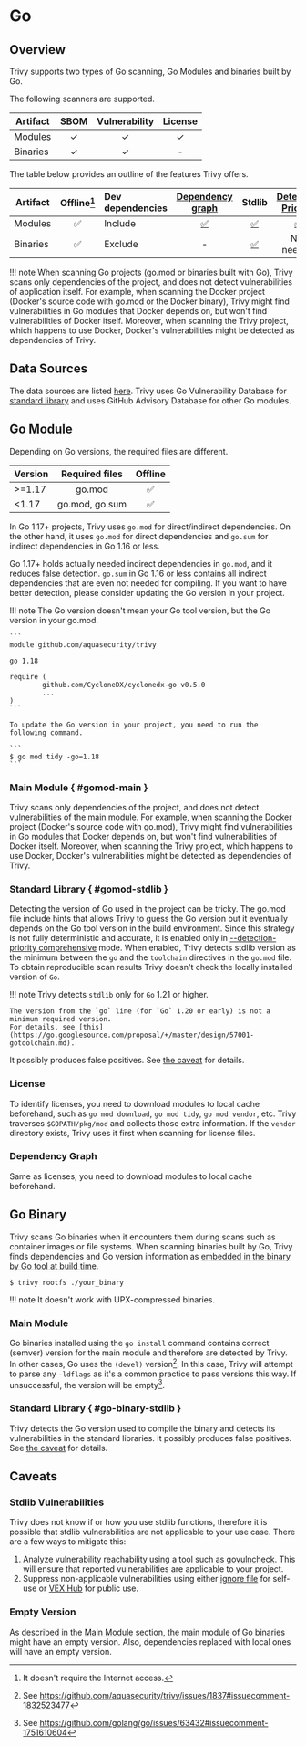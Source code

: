 # Go

## Overview
Trivy supports two types of Go scanning, Go Modules and binaries built by Go.

The following scanners are supported.

| Artifact | SBOM | Vulnerability |    License    |
|----------|:----:|:-------------:|:-------------:|
| Modules  |  ✓   |       ✓       | [✓](#license) |
| Binaries |  ✓   |       ✓       |       -       |

The table below provides an outline of the features Trivy offers.

| Artifact | Offline[^1] | Dev dependencies | [Dependency graph][dependency-graph] |         Stdlib         | [Detection Priority][detection-priority] |
|----------|:-----------:|:-----------------|:------------------------------------:|:----------------------:|:----------------------------------------:|
| Modules  |      ✅      | Include          |        [✅](#dependency-graph)        |   [✅](#gomod-stdlib)   |            [✅](#gomod-stdlib)            |
| Binaries |      ✅      | Exclude          |                  -                   | [✅](#go-binary-stdlib) |                Not needed                |

!!! note
    When scanning Go projects (go.mod or binaries built with Go), Trivy scans only dependencies of the project, and does not detect vulnerabilities of application itself. 
    For example, when scanning the Docker project (Docker's source code with go.mod or the Docker binary), Trivy might find vulnerabilities in Go modules that Docker depends on, but won't find vulnerabilities of Docker itself. Moreover, when scanning the Trivy project, which happens to use Docker, Docker's vulnerabilities might be detected as dependencies of Trivy.

## Data Sources
The data sources are listed [here](../../scanner/vulnerability.md#langpkg-data-sources).
Trivy uses Go Vulnerability Database for [standard library](https://pkg.go.dev/std) and uses GitHub Advisory Database for other Go modules.

## Go Module
Depending on Go versions, the required files are different.

| Version | Required files | Offline |
| ------- | :------------: | :-----: |
| \>=1.17 |     go.mod     |    ✅    |
| <1.17   | go.mod, go.sum |    ✅    |

In Go 1.17+ projects, Trivy uses `go.mod` for direct/indirect dependencies.
On the other hand, it uses `go.mod` for direct dependencies and `go.sum` for indirect dependencies in Go 1.16 or less.

Go 1.17+ holds actually needed indirect dependencies in `go.mod`, and it reduces false detection.
`go.sum` in Go 1.16 or less contains all indirect dependencies that are even not needed for compiling.
If you want to have better detection, please consider updating the Go version in your project.

!!! note
    The Go version doesn't mean your Go tool version, but the Go version in your go.mod.

    ```
    module github.com/aquasecurity/trivy
    
    go 1.18
    
    require (
            github.com/CycloneDX/cyclonedx-go v0.5.0
            ...
    )
    ```

    To update the Go version in your project, you need to run the following command.

    ```
    $ go mod tidy -go=1.18
    ```

### Main Module { #gomod-main }
Trivy scans only dependencies of the project, and does not detect vulnerabilities of the main module. 
For example, when scanning the Docker project (Docker's source code with go.mod), Trivy might find vulnerabilities in Go modules that Docker depends on, but won't find vulnerabilities of Docker itself.
Moreover, when scanning the Trivy project, which happens to use Docker, Docker's vulnerabilities might be detected as dependencies of Trivy.

### Standard Library { #gomod-stdlib }
Detecting the version of Go used in the project can be tricky.
The go.mod file include hints that allows Trivy to guess the Go version but it eventually depends on the Go tool version in the build environment.
Since this strategy is not fully deterministic and accurate, it is enabled only in [--detection-priority comprehensive][detection-priority] mode.
When enabled, Trivy detects stdlib version as the minimum between the `go` and the `toolchain` directives in the `go.mod` file.
To obtain reproducible scan results Trivy doesn't check the locally installed version of `Go`.

!!! note
    Trivy detects `stdlib` only for `Go` 1.21 or higher.

    The version from the `go` line (for `Go` 1.20 or early) is not a minimum required version.
    For details, see [this](https://go.googlesource.com/proposal/+/master/design/57001-gotoolchain.md).

It possibly produces false positives.
See [the caveat](#stdlib-vulnerabilities) for details.

### License
To identify licenses, you need to download modules to local cache beforehand, such as `go mod download`, `go mod tidy`, `go mod vendor`, etc.
Trivy traverses `$GOPATH/pkg/mod` and collects those extra information. If the `vendor` directory exists, Trivy uses it first when scanning for license files.

### Dependency Graph
Same as licenses, you need to download modules to local cache beforehand.

## Go Binary
Trivy scans Go binaries when it encounters them during scans such as container images or file systems. 
When scanning binaries built by Go, Trivy finds dependencies and Go version information as [embedded in the binary by Go tool at build time](https://tip.golang.org/doc/go1.18#go-version).

```
$ trivy rootfs ./your_binary
```

!!! note
    It doesn't work with UPX-compressed binaries.

### Main Module
Go binaries installed using the `go install` command contains correct (semver) version for the main module and therefore are detected by Trivy.
In other cases, Go uses the `(devel)` version[^2].
In this case, Trivy will attempt to parse any `-ldflags` as it's a common practice to pass versions this way.
If unsuccessful, the version will be empty[^3].

### Standard Library { #go-binary-stdlib }
Trivy detects the Go version used to compile the binary and detects its vulnerabilities in the standard libraries.
It possibly produces false positives.
See [the caveat](#stdlib-vulnerabilities) for details.

## Caveats

### Stdlib Vulnerabilities
Trivy does not know if or how you use stdlib functions, therefore it is possible that stdlib vulnerabilities are not applicable to your use case.
There are a few ways to mitigate this:

1. Analyze vulnerability reachability using a tool such as [govulncheck](https://pkg.go.dev/golang.org/x/vuln/cmd/govulncheck). This will ensure that reported vulnerabilities are applicable to your project.
2. Suppress non-applicable vulnerabilities using either [ignore file](../../configuration/filtering.md) for self-use or [VEX Hub](../../supply-chain/vex/repo.md) for public use.

### Empty Version
As described in the [Main Module](#gomod-main) section, the main module of Go binaries might have an empty version.
Also, dependencies replaced with local ones will have an empty version.

[^1]: It doesn't require the Internet access.
[^2]: See https://github.com/aquasecurity/trivy/issues/1837#issuecomment-1832523477
[^3]: See https://github.com/golang/go/issues/63432#issuecomment-1751610604

[dependency-graph]: ../../configuration/reporting.md#show-origins-of-vulnerable-dependencies
[toolchain]: https://go.dev/doc/toolchain
[detection-priority]: ../../scanner/vulnerability.md#detection-priority
